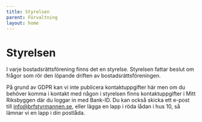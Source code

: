 ```yaml
---
title: Styrelsen
parent: Förvaltning
layout: home
---
```


# Styrelsen

I varje bostadsrättsförening finns det en styrelse. Styrelsen fattar beslut om frågor som rör den löpande driften av bostadsrättsföreningen.

På grund av GDPR kan vi inte publicera kontaktuppgifter här men om du behöver komma i kontakt med någon i styrelsen finns kontaktuppgifter i Mitt Riksbyggen där du loggar in med Bank-ID. Du kan också skicka ett e-post till info@brfstyrmannen.se, eller lägga en lapp i röda lådan i hus 10, så lämnar vi en lapp i din postlåda.